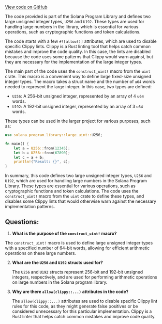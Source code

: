[View code on GitHub](https://github.com/solana-labs/solana-program-library/libraries/math/src/uint.rs)

The code provided is part of the Solana Program Library and defines two large unsigned integer types, `U256` and `U192`. These types are used for handling large numbers in the library, which is essential for various operations, such as cryptographic functions and token calculations.

The code starts with a few `#![allow()]` attributes, which are used to disable specific Clippy lints. Clippy is a Rust linting tool that helps catch common mistakes and improve the code quality. In this case, the lints are disabled because the code uses some patterns that Clippy would warn against, but they are necessary for the implementation of the large integer types.

The main part of the code uses the `construct_uint!` macro from the `uint` crate. This macro is a convenient way to define large fixed-size unsigned integer types. The macro takes a struct name and the number of `u64` words needed to represent the large integer. In this case, two types are defined:

- `U256`: A 256-bit unsigned integer, represented by an array of 4 `u64` words.
- `U192`: A 192-bit unsigned integer, represented by an array of 3 `u64` words.

These types can be used in the larger project for various purposes, such as:

```rust
use solana_program_library::large_uint::U256;

fn main() {
    let a = U256::from(12345);
    let b = U256::from(67890);
    let c = a + b;
    println!("Result: {}", c);
}
```

In summary, this code defines two large unsigned integer types, `U256` and `U192`, which are used for handling large numbers in the Solana Program Library. These types are essential for various operations, such as cryptographic functions and token calculations. The code uses the `construct_uint!` macro from the `uint` crate to define these types, and disables some Clippy lints that would otherwise warn against the necessary implementation patterns.
## Questions: 
 1. **What is the purpose of the `construct_uint!` macro?**

   The `construct_uint!` macro is used to define large unsigned integer types with a specified number of 64-bit words, allowing for efficient arithmetic operations on these large numbers.

2. **What are the `U256` and `U192` structs used for?**

   The `U256` and `U192` structs represent 256-bit and 192-bit unsigned integers, respectively, and are used for performing arithmetic operations on large numbers in the Solana program library.

3. **Why are there `allow(clippy::...)` attributes in the code?**

   The `allow(clippy::...)` attributes are used to disable specific Clippy lint rules for this code, as they might generate false positives or be considered unnecessary for this particular implementation. Clippy is a Rust linter that helps catch common mistakes and improve code quality.